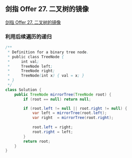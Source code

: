 ## 剑指 Offer 27. 二叉树的镜像

[剑指 Offer 27. 二叉树的镜像](https://leetcode.cn/problems/er-cha-shu-de-jing-xiang-lcof/)



### 利用后续遍历的递归

```java
/**
 * Definition for a binary tree node.
 * public class TreeNode {
 *     int val;
 *     TreeNode left;
 *     TreeNode right;
 *     TreeNode(int x) { val = x; }
 * }
 */
class Solution {
    public TreeNode mirrorTree(TreeNode root) {
        if (root == null) return null;

        if (root.left != null || root.right != null) {
            var left = mirrorTree(root.left);
            var right  = mirrorTree(root.right);
            
            root.left = right;
            root.right = left;
        }
        return root;
    }
}
```

